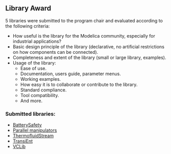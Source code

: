 ## Library Award

5 libraries were submitted to the program chair and evaluated according to the following criteria:

* How useful is the library for the Modelica community, especially for industrial applications?
* Basic design principle of the library (declarative, no artificial restrictions on how components can be connected).
* Completeness and extent of the library (small or large library, examples).
* Usage of the library:
  * Ease of use.
  * Documentation, users guide, parameter menus.
  * Working examples.
  * How easy it is to collaborate or contribute to the library.
  * Standard compliance.
  * Tool compatibility.
  * And more.

### Submitted libraries:

* [BatterySafety](proceedings/authors/ChristianGross)
* [Parallel manipulators](proceedings/authors/PaoloCampanini)
* [ThermofluidStream](proceedings/authors/DirkZimmer)
* [TransiEnt](proceedings/authors/AnneSenkel)
* [VCLib](proceedings/authors/FabianWullhorst)
